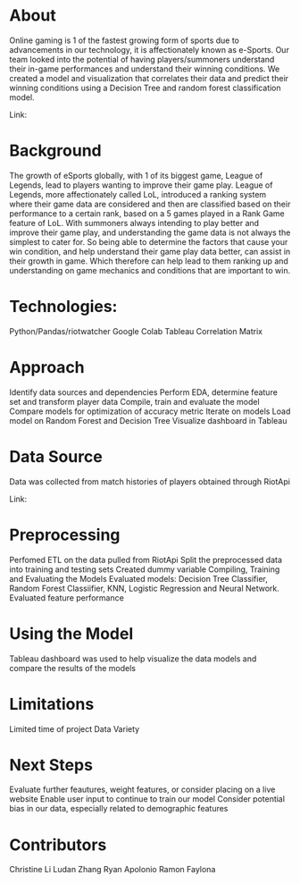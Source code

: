# About
 
Online gaming is 1 of the fastest growing form of sports due to advancements in our technology, it is affectionately known as e-Sports. Our team looked into the potential of having players/summoners understand their in-game performances and understand their winning conditions. We created a model and visualization that correlates their data and predict their winning conditions using a Decision Tree and random forest classification model.
 
Link:
 
# Background
 
The growth of eSports globally, with 1 of its biggest game, League of Legends, lead to players wanting to improve their game play. League of Legends, more affectionately called LoL, introduced a ranking system where their game data are considered and then are classified based on their performance to a certain rank, based on a 5 games played in a Rank Game feature of LoL. With summoners always intending to play better and improve their game play, and understanding the game data is not always the simplest to cater for. So being able to determine the factors that cause your win condition, and help understand their game play data better, can assist in their growth in game. Which therefore can help lead to them ranking up and understanding on game mechanics and conditions that are important to win.
 
# Technologies:
 
Python/Pandas/riotwatcher
Google Colab
Tableau
Correlation Matrix
 
# Approach
 
Identify data sources and dependencies
Perform EDA, determine feature set and transform player data
Compile, train and evaluate the model
Compare models for optimization of accuracy metric
Iterate on models
Load model on Random Forest and Decision Tree
Visualize dashboard in Tableau
 
# Data Source

Data was collected from match histories of players obtained through RiotApi
 
Link:
 
# Preprocessing
 
Perfomed ETL on the data pulled from RiotApi
Split the preprocessed data into training and testing sets
Created dummy variable
Compiling, Training and Evaluating the Models
Evaluated models: Decision Tree Classifier, Random Forest Classiifier, KNN, Logistic Regression and Neural Network.
Evaluated feature performance
 
# Using the Model
 
Tableau dashboard was used to help visualize the data models and compare the results of the models
 
# Limitations
 
Limited time of project
Data  Variety
 
# Next Steps
Evaluate further feautures, weight features, or consider placing on a live website
Enable user input to continue to train our model 
Consider potential bias in our data, especially related to demographic features
 
# Contributors
 
Christine Li
Ludan Zhang
Ryan Apolonio
Ramon Faylona
